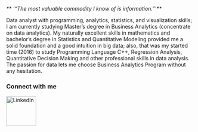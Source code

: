 
_** '“The most valuable commodity I know of is information.”'**_

Data analyst with programming, analytics, statistics, and visualization skills; I am currently studying Master’s degree in Business Analytics (concentrate on data analytics). My naturally excellent skills in mathematics and bachelor’s degree in Statistics and Quantitative Modeling provided me a solid foundation and a good intuition in big data; also, that was my started time (2016) to study Programming Language C++, Regression Analysis, Quantitative Decision Making and other professional skills in data analysis. The passion for data lets me choose Business Analytics Program without any hesitation. 



### Connect with me
[<img align="left" alt="LinkedIn" width="80" src="https://github.com/SUNNYXILI/SUNNYXILI/blob/master/linkedin.ico" />]( http://www.linkedin.com/in/sunnyxili2019)

<!--
**SUNNYXILI/SUNNYXILI** is a ✨ _special_ ✨ repository because its `README.md` (this file) appears on your GitHub profile.





